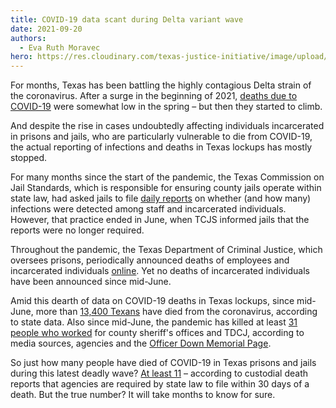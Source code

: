 ```yaml
---
title: COVID-19 data scant during Delta variant wave
date: 2021-09-20
authors:
  - Eva Ruth Moravec
hero: https://res.cloudinary.com/texas-justice-initiative/image/upload/v1632168497/5_ubwzqr.png
---
```

For months, Texas has been battling the highly contagious Delta strain of the coronavirus. After a surge in the beginning of 2021, [deaths due to COVID-19](https://apps.texastribune.org/features/2020/texas-coronavirus-cases-map/#new-deaths-anchor) were somewhat low in the spring – but then they started to climb. 

And despite the rise in cases undoubtedly affecting individuals incarcerated in prisons and jails, who are particularly vulnerable to die from COVID-19, the actual reporting of infections and deaths in Texas lockups has mostly stopped. 

For many months since the start of the pandemic, the Texas Commission on Jail Standards, which is responsible for ensuring county jails operate within state law, had asked jails to file [daily reports](https://www.tcjs.state.tx.us/wp-content/uploads/2020/12/TA_Memo-COVID_Reporting.pdf) on whether (and how many) infections were detected among staff and incarcerated individuals. However, that practice ended in June, when TCJS informed jails that the reports were no longer required. 

Throughout the pandemic, the Texas Department of Criminal Justice, which oversees prisons, periodically announced deaths of employees and incarcerated individuals [online](https://www.tdcj.texas.gov/covid-19/index2.html). Yet no deaths of incarcerated individuals have been announced since mid-June. 

Amid this dearth of data on COVID-19 deaths in Texas lockups, since mid-June, more than [13,400 Texans](https://dshs.texas.gov/coronavirus/AdditionalData.aspx) have died from the coronavirus, according to state data. Also since mid-June, the pandemic has killed at least [31 people who worked](https://texasjusticeinitiative.org/publications/covid-law-enforcement-deaths) for county sheriff's offices and TDCJ, according to media sources, agencies and the [Officer Down Memorial Page](https://www.odmp.org/search?cause=COVID19&state=texas&o=). 

So just how many people have died of COVID-19 in Texas prisons and jails during this latest deadly wave? [At least 11](https://texasjusticeinitiative.org/publications/covid-deaths-in-texas) – according to custodial death reports that agencies are required by state law to file within 30 days of a death. But the true number? It will take months to know for sure. 